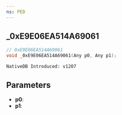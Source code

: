 ```yaml
---
ns: PED
---
```

## _0xE9E06EA514A69061

```c
// 0xE9E06EA514A69061
void _0xE9E06EA514A69061(Any p0, Any p1);
```

```
NativeDB Introduced: v1207
```

## Parameters
* **p0**:
* **p1**:
